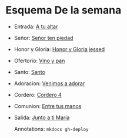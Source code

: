 # Esquema De la semana

- Entrada: [A tu altar](ramos/tu_reinaras.md)
- Señor: [Señor ten piedad](exequias/senior.md)
- Honor y Gloria: [Honor y Gloria jessed](honor_y_gloria/honor_y_gloria_1.md)
- Ofertorio: [Vino y pan](ofertorio/vino_y_pan.md)
- Santo: [Santo ](santo/santo_3.md)
- Adoracion: [Venimos a adorar](consagracion/venimos_a_adorar.md)
- Cordero: [Cordero 4](exequias/cordero.md)
- Comunion: [Entre tus manos](ramos/tu_reino_es_vida.md)
- Salida: [Junto a ti María](ramos/viva_cristo_rey.md)

  Annotations:
  `mkdocs gh-deploy`
